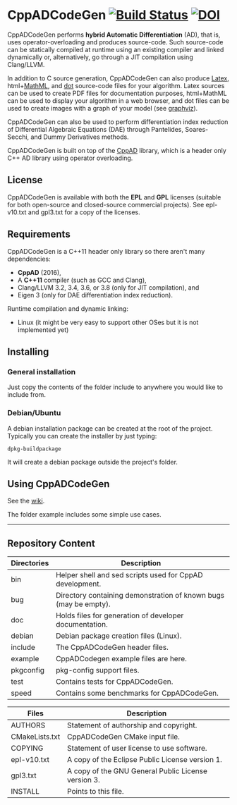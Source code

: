 # CppADCodeGen [![Build Status](https://travis-ci.org/joaoleal/CppADCodeGen.svg?branch=master)](https://travis-ci.org/joaoleal/CppADCodeGen) [![DOI](https://zenodo.org/badge/20828/joaoleal/CppADCodeGen.svg)](https://zenodo.org/badge/latestdoi/20828/joaoleal/CppADCodeGen)

CppADCodeGen performs **hybrid Automatic Differentiation** (AD), that is, uses 
operator-overloading and produces source-code. Such source-code can be 
statically compiled at runtime using an existing compiler and linked dynamically 
or, alternatively, go through a JIT compilation using Clang/LLVM.

In addition to C source generation, CppADCodeGen can also produce 
 [Latex](http://www.latex-project.org/),
 html+[MathML](http://www.w3.org/Math/), and 
 [dot](https://en.wikipedia.org/wiki/DOT_%28graph_description_language%29)
 source-code files for your algorithm.
Latex sources can be used to create PDF files for documentation purposes, 
html+MathML can be used to display your algorithm in a web browser, and
dot files can be used to create images with a graph of your model 
(see [graphviz](http://graphviz.org/)).

CppADCodeGen can also be used to perform differentiation index reduction of 
Differential Algebraic Equations (DAE) through Pantelides, Soares-Secchi, and Dummy 
Derivatives methods.

CppADCodeGen is built on top of the [CppAD](http://www.coin-or.org/CppAD) 
library, which is a header only C++ AD library using operator overloading.

## License ##

CppADCodeGen is available with both the **EPL** and **GPL** licenses 
(suitable for both open-source and closed-source commercial projects).
See epl-v10.txt and gpl3.txt for a copy of the licenses.

## Requirements ##

CppADCodeGen is a C++11 header only library so there aren't many dependencies:

 - **CppAD** (2016),
 - A **C++11** compiler (such as GCC and Clang),
 - Clang/LLVM 3.2, 3.4, 3.6, or 3.8 (only for JIT compilation), and
 - Eigen 3 (only for DAE differentiation index reduction).

Runtime compilation and dynamic linking:
 - Linux (it might be very easy to support other OSes but it is not implemented yet)

## Installing ##

### General installation ###

Just copy the contents of the folder include to anywhere you would like to 
include from.

### Debian/Ubuntu ###

A debian installation package can be created at the root of the project.
Typically you can create the installer by just typing:

    dpkg-buildpackage

It will create a debian package outside the project's folder.

## Using CppADCodeGen ##

See the [wiki](https://github.com/joaoleal/CppADCodeGen/wiki).

The folder example includes some simple use cases.

---

## Repository Content

|Directories |  Description                                                    |
|------------|-----------------------------------------------------------------|
|bin         | Helper shell and sed scripts used for CppAD development.        |
|bug         | Directory containing demonstration of known bugs (may be empty).|
|doc         | Holds files for generation of developer documentation.          |
|debian      | Debian package creation files (Linux).                          |
|include     | The CppADCodeGen header files.                                  |
|example     | CppADCodegen example files are here.                            |
|pkgconfig   | pkg-config support files.                                       |
|test        | Contains tests for CppADCodeGen.                                |
|speed       | Contains some benchmarks for CppADCodeGen.                      |


| Files         |  Description                                                 |
|---------------|--------------------------------------------------------------|
|AUTHORS        | Statement of authorship and copyright.                       |
|CMakeLists.txt | CppADCodeGen CMake input file.                               |
|COPYING        | Statement of user license to use software.                   |
|epl-v10.txt    | A copy of the Eclipse Public License version 1.              |
|gpl3.txt       | A copy of the GNU General Public License version 3.          |
|INSTALL        | Points to this file.                                         |
